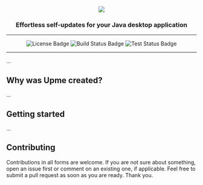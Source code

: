 <!-- Logo and description -->
<div align="center">
    <img src="https://github.com/user-attachments/assets/8de39442-70e1-4f33-b5e9-873211afd678"/>
    <h3 align="center">Effortless self-updates for your Java desktop application</h3>
</div>

<!-- Badges -->
---

<div align="center">
    <img alt="License Badge" src="https://img.shields.io/badge/License-MIT-blue"/>
    <img alt="Build Status Badge" src="https://github.com/olepoeschl/Upme/actions/workflows/build.yml/badge.svg?branch=main"/>
    <img alt="Test Status Badge" src="https://github.com/olepoeschl/Upme/actions/workflows/test.yml/badge.svg?branch=main"/>
</div>

---

<!-- What is Upme? -->
...

## Why was Upme created?
...

## Getting started
...

## Contributing
Contributions in all forms are welcome. If you are not sure about something, open an issue first or comment on an existing one, if applicable. Feel free to submit a pull request as soon as you are ready.
Thank you.

